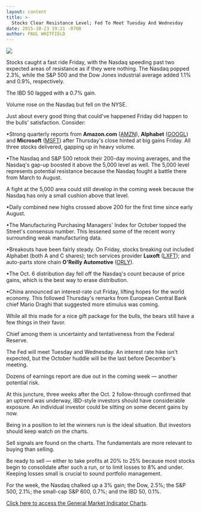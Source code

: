 ```yaml
---
layout: content
title: >-
  Stocks Clear Resistance Level; Fed To Meet Tuesday And Wednesday
date: 2015-10-23 19:21 -0700
author: PAUL WHITFIELD
---
```






![](https://www.investors.com/wp-content/uploads/ibd-migrated-images/MPv_151026_635812122342198454.png)









Stocks caught a fast ride Friday, with the Nasdaq speeding past two expected areas of resistance as if they were nothing. The Nasdaq popped 2.3%, while the S&P 500 and the Dow Jones industrial average added 1.1% and 0.9%, respectively.

  

The IBD 50 lagged with a 0.7% gain.

  

Volume rose on the Nasdaq but fell on the NYSE.

  

Just about every good thing that could've happened Friday did happen to the bulls' satisfaction. Consider:

  

•Strong quarterly reports from **Amazon.com** ([AMZN](https://research.investors.com/quote.aspx?symbol=AMZN)), **Alphabet** ([GOOGL](https://research.investors.com/quote.aspx?symbol=GOOGL)) and **Microsoft** ([MSFT](https://research.investors.com/quote.aspx?symbol=MSFT)) after Thursday's close hinted at big gains Friday. All three stocks delivered, gapping up in heavy volume.

  

•The Nasdaq and S&P 500 retook their 200-day moving averages, and the Nasdaq's gap-up boosted it above the 5,000 level as well. The 5,000 level represents potential resistance because the Nasdaq fought a battle there from March to August.

  

A fight at the 5,000 area could still develop in the coming week because the Nasdaq has only a small cushion above that level.

  

•Daily combined new highs crossed above 200 for the first time since early August.

  

•The Manufacturing Purchasing Managers' Index for October topped the Street's consensus number. This lessened some of the recent worry surrounding weak manufacturing data.

  

•Breakouts have been fairly steady. On Friday, stocks breaking out included Alphabet (both A and C shares); tech services provider **Luxoft** ([LXFT](https://research.investors.com/quote.aspx?symbol=LXFT)); and auto-parts store chain **O'Reilly Automotive** ([ORLY](https://research.investors.com/quote.aspx?symbol=ORLY)).

  

•The Oct. 6 distribution day fell off the Nasdaq's count because of price gains, which is the best way to erase distribution.

  

•China announced an interest-rate cut Friday, lifting hopes for the world economy. This followed Thursday's remarks from European Central Bank chief Mario Draghi that suggested more stimulus was coming.

  

While all this made for a nice gift package for the bulls, the bears still have a few things in their favor.

  

Chief among them is uncertainty and tentativeness from the Federal Reserve.

  

The Fed will meet Tuesday and Wednesday. An interest rate hike isn't expected, but the October huddle will be the last before December's meeting.

  

Dozens of earnings report are due out in the coming week — another potential risk.

  

At this juncture, three weeks after the Oct. 2 follow-through confirmed that an uptrend was underway, IBD-style investors should have considerable exposure. An individual investor could be sitting on some decent gains by now.

  

Being in a position to let the winners run is the ideal situation. But investors should keep watch on the charts.

  

Sell signals are found on the charts. The fundamentals are more relevant to buying than selling.

  

Be ready to sell — either to take profits at 20% to 25% because most stocks begin to consolidate after such a run, or to limit losses to 8% and under. Keeping losses small is crucial to sound portfolio management.

  

For the week, the Nasdaq chalked up a 3% gain; the Dow, 2.5%; the S&P 500, 2.1%; the small-cap S&P 600, 0.7%; and the IBD 50, 0.1%.


[Click here to access the General Market Indicator Charts](https://www.investors.com/pdf/GMI_102615.pdf).




